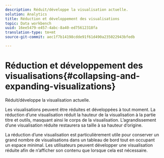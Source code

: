 ```yaml
---
description: Réduit/développe la visualisation actuelle.
solution: Analytics
title: Réduction et développement des visualisations
topic: Data workbench
uuid: 16ee5479-e457-4abc-8a40-ed75612318fa
translation-type: tm+mt
source-git-commit: aec1f7b14198cdde91f61d490a235022943bfedb

---
```



# Réduction et développement des visualisations{#collapsing-and-expanding-visualizations}

Réduit/développe la visualisation actuelle.

Les visualisations peuvent être réduites et développées à tout moment. La réduction d’une visualisation réduit la hauteur de la visualisation à la partie titre et outils, masquant ainsi le corps de la visualisation. L’agrandissement d’une visualisation réduite restaurera sa taille à sa hauteur d’origine.

La réduction d’une visualisation est particulièrement utile pour conserver un grand nombre de visualisations dans un tableau de bord tout en occupant un espace minimal. Les utilisateurs peuvent développer une visualisation réduite afin de n’afficher son contenu que lorsque cela est nécessaire.
